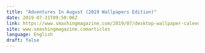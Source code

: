 ```yaml
---
title: "Adventures In August (2019 Wallpapers Edition)"
date: 2019-07-31T09:50:06Z
link: https://www.smashingmagazine.com/2019/07/desktop-wallpaper-calendars-august-2019/?utm_medium=RSS&utm_source=news.12bit.vn
site: www.smashingmagazine.comarticles
language: English
draft: false
---
```

